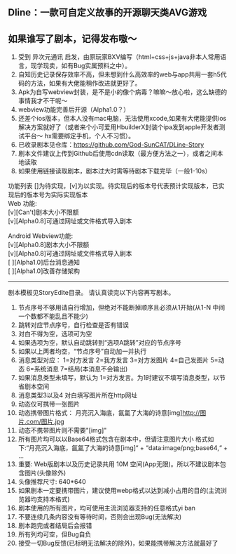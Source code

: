 Dline：一款可自定义故事的开源聊天类AVG游戏
-------------------------
如果谁写了剧本，记得发布嗷～
-------------------------
1. 受到 异次元通讯 启发，由原玩家BXV编写（html+css+js+java非本人常用语言，现学现卖，如有Bug实属预料之中）。
2. 自知历史记录保存效率不高，但未想到什么高效率的web与app共用一套h5代码的方法，如果有大佬能稍作改进就更好了。
3. Apk为自写webview封装，是不是小的像个病毒？嘛嘛～放心啦，这么缺德的事情我才不干呢～
4. webview功能完善后开源（Alpha1.0？）
5. 还差个ios版本，但本人没有mac电脑，无法使用xcode,如果有大佬能提供ios解决方案就好了（或者来个小可爱用HbuilderX封装个ipa发到apple开发者测试平台～ hx需要绑定手机，个人不习惯）。
6. 已收录剧本见仓库：https://github.com/God-SunCAT/DLine-Story
7. 剧本文件建议上传到Github后使用cdn读取（最方便方法之一），或者之间本地读取
8. 如果使用链接读取剧本，剧本过大时需等待剧本下载完毕（一般1-10s）

功能列表 []为待实现，[v]为以实现。待实现后的版本号代表预计实现版本，已实现后的版本号为实际实现版本<br>
Web 功能:<br>
[v][Can't]剧本大小不限额<br>
[v][Alpha0.8]可通过网址或文件格式导入剧本<br>

Android Webview功能:<br>
[v][Alpha0.8]剧本大小不限额<br>
[v][Alpha0.8]可通过网址或文件格式导入剧本<br>
[ ][Alpha1.0]后台消息通知<br>
[ ][Alpha1.0]改善存储架构<br>

-------------------------
剧本模板见StoryEdite目录。
请认真读完以下内容再写剧本。
1. 节点序号不够用请自行增加，但绝对不能断掉顺序且必须从1开始(从1-N 中间一个数都不能乱且不能少)
2. 跳转对应节点序号，自行检查是否有错误
3. 对白不得为空，选项可为空
4. 如果选项为空，默认自动跳转到“选项A跳转”对应的节点序号
5. 如果以上两者均空，“节点序号”自动加一并执行
6. 消息类型对应： 1=对方发言 2=我方发言 3=对方发图片 4=自己发图片 5=动态 6=系统消息 7=结局(本消息不会输出)
7. 如果消息类型未填写，默认为 1=对方发言。为1时建议不填写消息类型，以节省剧本空间
8. 消息类型3以及4 对白填写图片所在http网址
9. 动态仅可携带一张图片
10. 动态携带图片格式： 月亮沉入海底，氤氲了大海的诗意[img]http://图片.com/图片.jpg
11. 动态不携带图片则不需要"[img]"
12. 所有图片均可以以Base64格式包含在剧本中，但请注意图片大小 格式如下:“月亮沉入海底，氤氲了大海的诗意[img]“ + “data:image/png;base64,“ + ...
13. 重要: Web版剧本以及历史记录共用 10M 空间(App无限)。所以不建议剧本包含图片(头像除外)
14. 头像推荐尺寸: 640*640
15. 如果剧本一定要携带图片，建议使用webp格式以达到减小占用的目的(主流浏览器均支持本格式)
16. 剧本使用的所有图片，均可使用主流浏览器支持的任意格式yi ban
17. 不要连续几条内容没有等待时间，否则会出现Bug(无法解决)
18. 剧本跑完或者结局后会报错
19. 所有列均可空，但Bug自负
20. 接受一切Bug反馈(已标明无法解决的除外)，如果能携带解决方法就最好了
